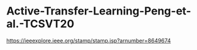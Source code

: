 # Active-Transfer-Learning-Peng-et-al.-TCSVT20
https://ieeexplore.ieee.org/stamp/stamp.jsp?arnumber=8649674
